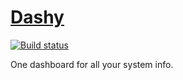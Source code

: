 [Dashy](http://deavmi.github.io/Dashy)
=====
[![Build status](https://ci.appveyor.com/api/projects/status/25f3rabups5vvw79)](https://ci.appveyor.com/project/Walkman100/dashy)

One dashboard for all your system info.
